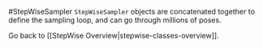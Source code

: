 #StepWiseSampler
`StepWiseSampler` objects are concatenated together to define the sampling loop, and can go through millions of poses.


Go back to [[StepWise Overview|stepwise-classes-overview]].